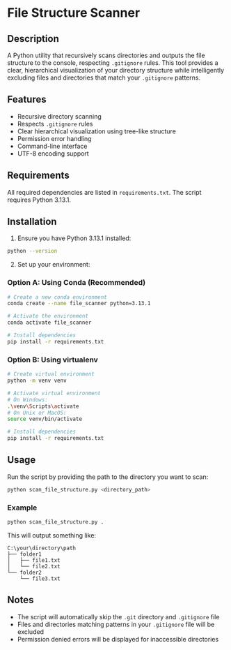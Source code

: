 # File Structure Scanner

## Description
A Python utility that recursively scans directories and outputs the file structure to the console, respecting `.gitignore` rules. This tool provides a clear, hierarchical visualization of your directory structure while intelligently excluding files and directories that match your `.gitignore` patterns.

## Features
- Recursive directory scanning
- Respects `.gitignore` rules
- Clear hierarchical visualization using tree-like structure
- Permission error handling
- Command-line interface
- UTF-8 encoding support

## Requirements
All required dependencies are listed in `requirements.txt`. The script requires Python 3.13.1.

## Installation

1. Ensure you have Python 3.13.1 installed:
```bash
python --version
```

2. Set up your environment:

### Option A: Using Conda (Recommended)
```bash
# Create a new conda environment
conda create --name file_scanner python=3.13.1

# Activate the environment
conda activate file_scanner

# Install dependencies
pip install -r requirements.txt
```

### Option B: Using virtualenv
```bash
# Create virtual environment
python -m venv venv

# Activate virtual environment
# On Windows:
.\venv\Scripts\activate
# On Unix or MacOS:
source venv/bin/activate

# Install dependencies
pip install -r requirements.txt
```

## Usage
Run the script by providing the path to the directory you want to scan:

```bash
python scan_file_structure.py <directory_path>
```

### Example
```bash
python scan_file_structure.py .
```

This will output something like:
```
C:\your\directory\path
├── folder1
│   ├── file1.txt
│   └── file2.txt
└── folder2
    └── file3.txt
```

## Notes
- The script will automatically skip the `.git` directory and `.gitignore` file
- Files and directories matching patterns in your `.gitignore` file will be excluded
- Permission denied errors will be displayed for inaccessible directories 

